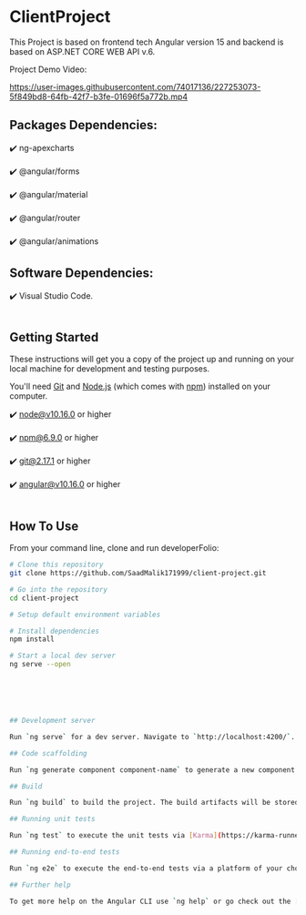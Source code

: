 # ClientProject

This Project is based on frontend tech Angular version 15 and backend is based on ASP.NET CORE WEB API v.6.

Project Demo Video:

https://user-images.githubusercontent.com/74017136/227253073-5f849bd8-64fb-42f7-b3fe-01696f5a772b.mp4


## Packages Dependencies:
✔️ ng-apexcharts<br></br>
✔️ @angular/forms<br></br>
✔️ @angular/material<br></br>
✔️ @angular/router<br></br>
✔️ @angular/animations


## Software Dependencies:
✔️ Visual Studio Code.<br></br>

## Getting Started
These instructions will get you a copy of the project up and running on your local machine for development and testing purposes.

You'll need [Git](https://git-scm.com) and [Node.js](https://nodejs.org/en/download/) (which comes with [npm](http://npmjs.com)) installed on your computer.

✔️ node@v10.16.0 or higher<br></br>
✔️ npm@6.9.0 or higher<br></br>
✔️ git@2.17.1 or higher<br></br>
✔️ angular@v10.16.0 or higher<br></br>

## How To Use 

From your command line, clone and run developerFolio:

```bash
# Clone this repository
git clone https://github.com/SaadMalik171999/client-project.git

# Go into the repository
cd client-project

# Setup default environment variables

# Install dependencies
npm install

# Start a local dev server
ng serve --open






## Development server

Run `ng serve` for a dev server. Navigate to `http://localhost:4200/`. The application will automatically reload if you change any of the source files.

## Code scaffolding

Run `ng generate component component-name` to generate a new component. You can also use `ng generate directive|pipe|service|class|guard|interface|enum|module`.

## Build

Run `ng build` to build the project. The build artifacts will be stored in the `dist/` directory.

## Running unit tests

Run `ng test` to execute the unit tests via [Karma](https://karma-runner.github.io).

## Running end-to-end tests

Run `ng e2e` to execute the end-to-end tests via a platform of your choice. To use this command, you need to first add a package that implements end-to-end testing capabilities.

## Further help

To get more help on the Angular CLI use `ng help` or go check out the [Angular CLI Overview and Command Reference](https://angular.io/cli) page.

